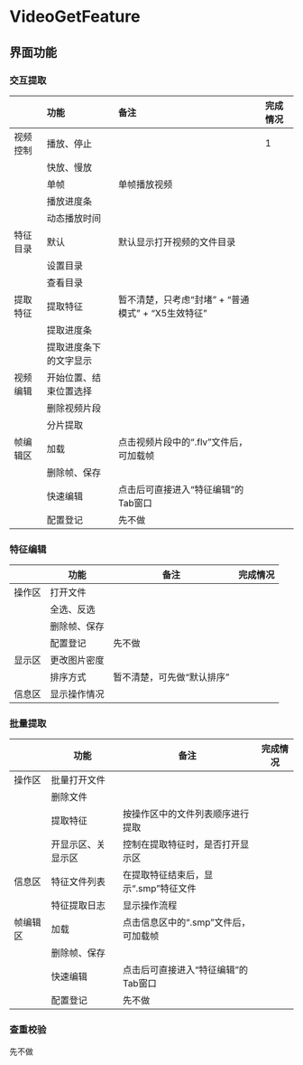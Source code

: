 # VideoGetFeature

## 界面功能

### 交互提取

|          | 功能                   | 备注                                               | 完成情况 |
| :------- | :--------------------- | :------------------------------------------------- | :------- |
| 视频控制 | 播放、停止             |                                                    | 1        |
|          | 快放、慢放             |                                                    |          |
|          | 单帧                   | 单帧播放视频                                       |          |
|          | 播放进度条             |                                                    |          |
|          | 动态播放时间           |                                                    |          |
| 特征目录 | 默认                   | 默认显示打开视频的文件目录                         |          |
|          | 设置目录               |                                                    |          |
|          | 查看目录               |                                                    |          |
| 提取特征 | 提取特征               | 暂不清楚，只考虑“封堵” + “普通模式” + “X5生效特征” |          |
|          | 提取进度条             |                                                    |          |
|          | 提取进度条下的文字显示 |                                                    |          |
| 视频编辑 | 开始位置、结束位置选择 |                                                    |          |
|          | 删除视频片段           |                                                    |          |
|          | 分片提取               |                                                    |          |
| 帧编辑区 | 加载                   | 点击视频片段中的“.flv”文件后，可加载帧             |          |
|          | 删除帧、保存           |                                                    |          |
|          | 快速编辑               | 点击后可直接进入“特征编辑”的Tab窗口                |          |
|          | 配置登记               | 先不做                                             |          |

### 特征编辑

|        | 功能         | 备注                       | 完成情况 |
| ------ | ------------ | -------------------------- | -------- |
| 操作区 | 打开文件     |                            |          |
|        | 全选、反选   |                            |          |
|        | 删除帧、保存 |                            |          |
|        | 配置登记     | 先不做                     |          |
| 显示区 | 更改图片密度 |                            |          |
|        | 排序方式     | 暂不清楚，可先做“默认排序” |          |
| 信息区 | 显示操作情况 |                            |          |

### 批量提取

|          | 功能               | 备注                                 | 完成情况 |
| -------- | ------------------ | ------------------------------------ | -------- |
| 操作区   | 批量打开文件       |                                      |          |
|          | 删除文件           |                                      |          |
|          | 提取特征           | 按操作区中的文件列表顺序进行提取     |          |
|          | 开显示区、关显示区 | 控制在提取特征时，是否打开显示区     |          |
| 信息区   | 特征文件列表       | 在提取特征结束后，显示“.smp”特征文件 |          |
|          | 特征提取日志       | 显示操作流程                         |          |
| 帧编辑区 | 加载               | 点击信息区中的“.smp”文件后，可加载帧 |          |
|          | 删除帧、保存       |                                      |          |
|          | 快速编辑           | 点击后可直接进入“特征编辑”的Tab窗口  |          |
|          | 配置登记           | 先不做                               |          |

### 查重校验

先不做
